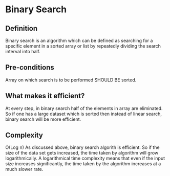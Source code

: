 # Binary Search

## Definition
Binary search is an algorithm which can be defined as searching for a specific element in a sorted array or list by
repeatedly dividing the search interval into half.

## Pre-conditions
Array on which search is to be performed SHOULD BE sorted.

## What makes it efficient?
At every step, in binary search half of the elements in array are eliminated. So if one has a large dataset which is sorted
then instead of linear search, binary search will be more efficient.

## Complexity
O(Log n)
As discussed above, binary search algorith is efficient. So if the size of the data set gets increased, the time taken by
algorithm will grow logarithmically.
A logarithmical time complexity means that even if the input size increases significantly, the time taken by the
algorithm increases at a much slower rate.
